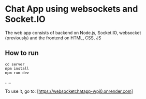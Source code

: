 # Chat App using websockets and Socket.IO

The web app consists of backend on Node.js, Socket.IO, websocket (previously) and the frontend on HTML, CSS, JS

## How to run

```
cd server
npm install
npm run dev
```

.....

To use it, go to: [https://websocketchatapp-wpj0.onrender.com]
